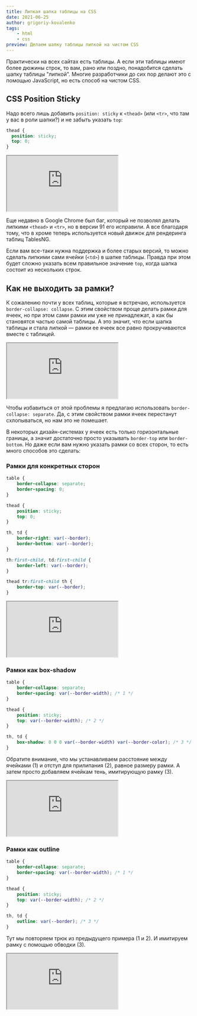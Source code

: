 ```yaml
---
title: Липкая шапка таблицы на CSS
date: 2021-06-25
author: grigoriy-kovalenko
tags:
    - html
    - css
preview: Делаем шапку таблицы липкой на чистом CSS
---
```


Практически на всех сайтах есть таблицы. А если эти таблицы имеют более дюжины строк, то вам, рано или поздно, понадобится сделать шапку таблицы "липкой". Многие разработчики до сих пор делают это с помощью JavaScript, но есть способ на чистом CSS.

## CSS Position Sticky

Надо всего лишь добавить `position: sticky` к `<thead>` (или `<tr>`, что там у вас в роли шапки?) и не забыть указать `top`:

```css
thead {
  position: sticky;
  top: 0;
}
```

<iframe src="https://codepen.io/XAHTEP26/embed/preview/ExWqodG"></iframe>

Еще недавно в Google Chrome был баг, который не позволял делать липкими `<thead>` и `<tr>`, но в версии 91 его исправили. А все благодаря тому, что в хроме теперь используется новый движок для рендеринга таблиц TablesNG.

Если вам все-таки нужна поддержка и более старых версий, то можно сделать липкими сами ячейки (`<td>`) в шапке таблицы. Правда при этом будет сложно указать всем правильное значение `top`, когда шапка состоит из нескольких строк.

## Как не выходить за рамки?

К сожалению почти у всех таблиц, которые я встречаю, используется `border-collapse: collapse`.
С этим свойством проще делать рамки для ячеек, но при этом сами рамки им уже не принадлежат, а как бы становятся частью самой таблицы.
А это значит, что если шапка таблицы и стала липкой — рамки ее ячеек все равно прокручиваются вместе с таблицей.

<iframe src="https://codepen.io/XAHTEP26/embed/preview/MWpNrKv"></iframe>

Чтобы избавиться от этой проблемы я предлагаю использовать `border-collapse: separate`.
Да, с этим свойством рамки ячеек перестанут схлопываться, но нам это не помешает.

В некоторых дизайн-системах у ячеек есть только горизонтальные границы, а значит достаточно просто указывать `border-top` или `border-bottom`.
Но даже если вам нужно указать рамки со всех сторон, то есть много способов это сделать:

### Рамки для конкретных сторон
```css
table {
    border-collapse: separate;
    border-spacing: 0;
}

thead {
    position: sticky;
    top: 0;
}

th, td {
    border-right: var(--border);
    border-bottom: var(--border);
}

th:first-child, td:first-child {
    border-left: var(--border);
}

thead tr:first-child th {
    border-top: var(--border);
}
```

<iframe src="https://codepen.io/XAHTEP26/embed/preview/jOBgYGw"></iframe>

### Рамки как box-shadow
```css
table {
    border-collapse: separate;
    border-spacing: var(--border-width); /* 1 */
}

thead {
    position: sticky;
    top: var(--border-width); /* 2 */
}

th, td {
    box-shadow: 0 0 0 var(--border-width) var(--border-color); /* 3 */
}
```

Обратите внимание, что мы устанавливаем расстояние между ячейками (1) и отступ для прилипания (2), равное размеру рамки.
А затем просто добавляем ячейкам тень, имитирующую рамку (3).

<iframe src="https://codepen.io/XAHTEP26/embed/preview/JjWgMLx"></iframe>

### Рамки как outline
```css
table {
    border-collapse: separate;
    border-spacing: var(--border-width); /* 1 */
}

thead {
    position: sticky;
    top: var(--border-width); /* 2 */
}

th, td {
    outline: var(--border); /* 3 */
}
```

Тут мы повторяем трюк из предыдущего примера (1 и 2). И имитируем рамку с помощью обводки (3).

<iframe src="https://codepen.io/XAHTEP26/embed/preview/NWpQXLj"></iframe>
